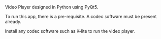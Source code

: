 Video Player designed in Python using PyQt5.  

To run this app, there is a pre-requisite. A codec software must be present already.  

Install any codec software such as K-lite to run the video player.
